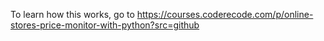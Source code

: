 To learn how this works, go to https://courses.coderecode.com/p/online-stores-price-monitor-with-python?src=github
